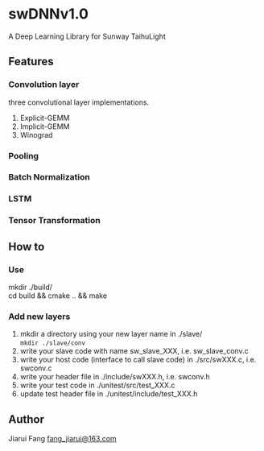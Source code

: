 
# swDNNv1.0
A Deep Learning Library for Sunway TaihuLight

## Features
### Convolution layer
three convolutional layer implementations.  
1. Explicit-GEMM  
2. Implicit-GEMM  
3. Winograd  

### Pooling

### Batch Normalization

### LSTM

### Tensor Transformation

## How to
### Use
mkdir ./build/  
cd build && cmake .. && make

### Add new layers
1. mkdir a directory using your new layer name in ./slave/  
`mkdir ./slave/conv`
2. write your slave code with name sw_slave_XXX, i.e. sw_slave_conv.c  
3. write your host code (interface to call slave code) in ./src/swXXX.c, i.e. swconv.c  
4. write your header file in ./include/swXXX.h, i.e. swconv.h  
5. write your test code in ./unitest/src/test_XXX.c  
6. update test header file in ./unitest/include/test_XXX.h  

## Author
Jiarui Fang fang_jiarui@163.com